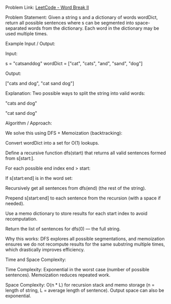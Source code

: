 Problem Link:
[LeetCode - Word Break II](https://leetcode.com/problems/word-break-ii/description/)

Problem Statement:
Given a string s and a dictionary of words wordDict, return all possible sentences where s can be segmented into space-separated words from the dictionary.
Each word in the dictionary may be used multiple times.

Example Input / Output:

Input:

s = "catsanddog"
wordDict = ["cat", "cats", "and", "sand", "dog"]


Output:

["cats and dog", "cat sand dog"]


Explanation:
Two possible ways to split the string into valid words:

"cats and dog"

"cat sand dog"

Algorithm / Approach:

We solve this using DFS + Memoization (backtracking):

Convert wordDict into a set for O(1) lookups.

Define a recursive function dfs(start) that returns all valid sentences formed from s[start:].

For each possible end index end > start:

If s[start:end] is in the word set:

Recursively get all sentences from dfs(end) (the rest of the string).

Prepend s[start:end] to each sentence from the recursion (with a space if needed).

Use a memo dictionary to store results for each start index to avoid recomputation.

Return the list of sentences for dfs(0) — the full string.

Why this works:
DFS explores all possible segmentations, and memoization ensures we do not recompute results for the same substring multiple times, which drastically improves efficiency.

Time and Space Complexity:

Time Complexity: Exponential in the worst case (number of possible sentences). Memoization reduces repeated work.

Space Complexity: O(n * L) for recursion stack and memo storage (n = length of string, L = average length of sentence). Output space can also be exponential.
